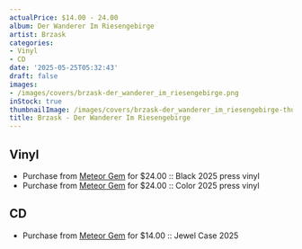 ```yaml
---
actualPrice: $14.00 - 24.00
album: Der Wanderer Im Riesengebirge
artist: Brzask
categories:
- Vinyl
- CD
date: '2025-05-25T05:32:43'
draft: false
images:
- /images/covers/brzask-der_wanderer_im_riesengebirge.png
inStock: true
thumbnailImage: /images/covers/brzask-der_wanderer_im_riesengebirge-thumb.png
title: Brzask - Der Wanderer Im Riesengebirge
---
```


## Vinyl
* Purchase from [Meteor Gem](https://meteor-gem.com/products/pre-order-brzask-der-wanderer-im-riesengebirge-lp) for $24.00 :: Black 2025 press vinyl
* Purchase from [Meteor Gem](https://meteor-gem.com/products/pre-order-brzask-der-wanderer-im-riesengebirge-lp) for $24.00 :: Color 2025 press vinyl
## CD
* Purchase from [Meteor Gem](https://meteor-gem.com/products/brzask-der-wanderer-im-riesengebirge-cd) for $14.00 :: Jewel Case 2025
